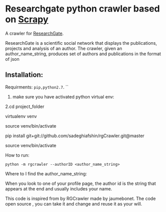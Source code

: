 Researchgate python crawler based on [Scrapy](http://Scrapy.org)
=========

A crawler for [ResearchGate](http://researchgate.net).

ResearchGate is a scientific social network that displays the publications, projects
and analysis of an author.
The crawler, given an author_name_string, produces set of authors and publications in the format of json

Installation:
---------
Requirments:
``pip,python2.7``.
``
1. make sure you have activated python virtual env:

2.cd project_folder

virtualenv venv

source venv/bin/activate

pip install git+git://github.com/sadeghiafshin/rgCrawler.git@master

source venv/bin/activate


How  to run:

``python -m rgcrawler --authorID <author_name_string>``

Where to I find the  author_name_string:

When you look to one of your profile page, the author id is the string that
appears at the end and usually includes your name.

This code is inspired from by RGCrawler made by jaumebonet.
The code open source , you can take it and change and reuse it as your will.